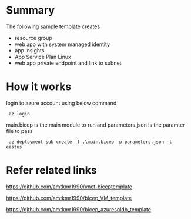 <h1> Summary </h1>

The following sample template creates 
- resource group
- web app with system managed identity 
- app insights
- App Service Plan Linux 
- web app private endpoint and link to subnet 

<h1> How it works </h1>

login to azure account using below command 

<code> az login </code>

main.bicep is the main module to run and parameters.json is the paramter file to pass 

<code> az deployment sub create -f .\main.bicep -p parameters.json -l eastus </code>

<h1> Refer related links </h1>

https://github.com/amtkmr1990/vnet-biceptemplate

https://github.com/amtkmr1990/bicep_VM_template

https://github.com/amtkmr1990/bicep_azuresqldb_template
